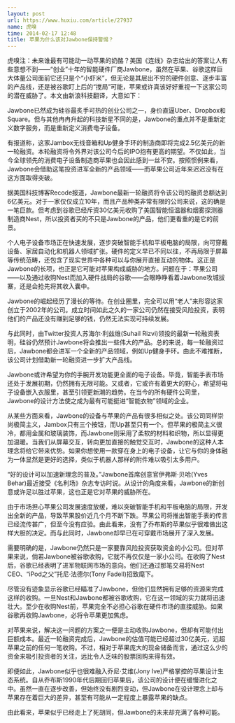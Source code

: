 ```yaml
---
layout: post
url: https://www.huxiu.com/article/27937
name: 虎嗅
time: 2014-02-17 12:48
title: 苹果为什么该对Jawbone保持警惕？
---
```

虎嗅注：未来谁最有可能动一动苹果的奶酪？美国《连线》杂志给出的答案让人有些意想不到——“创业”十年的智能硬件厂商Jawbone，虽然在苹果、谷歌这样巨大体量公司面前它还只是个“小虾米”，但无论是其层出不穷的硬件创意、逐步丰富的产品线，还是被谷歌盯上后的“搅局”可能，苹果或许真该好好重视一下这家公司的潜在威胁了。本文由新浪科技翻译，大意如下：

Jawbone已然成为硅谷最炙手可热的创业公司之一，身价直逼Uber、Dropbox和Square。但与其他冉冉升起的科技新星不同的是，Jawbone的重点并不是重新定义数字服务，而是重新定义消费电子设备。

有报道称，这家Jambox无线音箱和Up健身手环的制造商即将完成2.5亿美元的新一轮融资。本轮融资将令外界对该公司今后的IPO抱有更高的期望。不仅如此，当今全球领先的消费电子设备制造商苹果也会因此感到一丝不安。按照惯例来看，Jawbone会借助这笔投资进军全新的产品领域——而苹果公司近年来迟迟没有在这方面取得突破。

据美国科技博客Recode报道，Jawbone最新一轮融资将令该公司的融资总额达到6亿美元。对于一家仅仅成立10年，而且产品种类非常有限的公司来说，这的确是一笔巨款。但考虑到谷歌已经斥资30亿美元收购了美国智能恒温器和烟雾探测器制造商Nest，所以投资者买的不只是Jawbone的产品，他们更看重的是它的前景。

个人电子设备市场正在快速发展，逐步突破智能手机和平板电脑的局限，向可穿戴设备、家居自动化和机器人领域扩张。硬件的定义早已不同以往，不再局限于屏幕等传统范畴，还包含了现实世界中各种可以与你展开直接互动的物体。这正是Jawbone的长项，也正是它可能对苹果构成威胁的地方。问题在于：苹果公司——以及通过收购Nest而加入硬件战局的谷歌——会眼睁睁看着Jawbone攻城拔寨，还是会抢先将其收入囊中。

Jawbone的崛起经历了漫长的等待。在创业圈里，完全可以用“老人”来形容这家创立于2002年的公司。成立时间如此之久的一家公司仍然在接受风险投资，表明他们的产品还没有赚到足够的钱，仍然无法实现可持续发展。

与此同时，由Twitter投资人苏海尔·利兹维(Suhail Rizvi)领投的最新一轮融资表明，硅谷仍然预计Jawbone将会推出一些伟大的产品。总的来说，每一轮融资过后，Jawbone都会进军一个全新的产品领域，例如Up健身手环。由此不难推断，该公司计划借助新一轮融资进一步扩大产品线。

Jawbone或许希望为你的手腕开发功能更全面的电子设备。毕竟，智能手表市场还处于发展初期，仍然拥有无限可能。又或者，它或许有着更大的野心，希望将电子设备嵌入衣服里，甚至引领更新潮的趋势。在当今的所有硬件公司里，Jawbone的设计方法使之成为最有可能挺进“智能衣物”领域的企业。

从某些方面来看，Jawbone的设备与苹果的产品有很多相似之处。该公司同样崇尚极简主义，Jambox只有三个按钮，而Up甚至只有一个。但苹果的极简主义很冷，都用金属和玻璃装饰，而Jawbone则采用了柔软的材料和织物，所以显得更加温暖。当我们从屏幕交互，转向更加直接的触觉交互时，Jawbone的这种人本理念将给它带来优势。如果你想使用一款穿在身上的电子设备，让它与你的身体融为一体显然是更好的选择，类似于机器人那样的附件难以吸引太多用户。

“好的设计可以加速新理念的普及。”Jawbone首席创意官伊弗斯·贝哈(Yves Behar)最近接受《名利场》杂志专访时说。从设计的角度来看，Jawbone的新创意或许足以胜过苹果，这也正是它对苹果的威胁所在。

由于市场担心苹果公司发展速度放缓，难以突破智能手机和平板电脑的局限，开发出全新的产品，导致苹果股价近几个月不断下跌。苹果公司将推出智能手表的传言已经流传甚广，但至今没有应验。由此看来，没有了乔布斯的苹果似乎很难做出这样大胆的决定。而与此同时，Jawbone却早已在可穿戴市场展开了深入发展。

需要明确的是，Jawbone仍然只是一家要靠风险投资获取资金的小公司。但对苹果来说，倘若Jawbone被谷歌收购，它就不再仅仅是一家小公司。在收购了Nest后，谷歌已经表明了进军物联网市场的意向。他们还通过那笔交易将Nest CEO、“iPod之父”托尼·法德尔(Tony Fadell)招致麾下。

尽管没有迹象显示谷歌已经瞄准了Jawbone，但他们显然拥有足够的资源来完成这样的收购。一旦Nest和Jawbone都被谷歌收购，它在这一领域的实力就将迅速壮大。至少在收购Nest前，苹果完全不必担心谷歌在硬件市场的直接威胁。如果谷歌再收购Jawbone，必将令苹果更加焦虑。

对苹果来说，解决这一问题的方案之一便是主动收购Jawbone，但却有可能付出巨额成本。最近一轮融资完成后，Jawbone的估值可能已经超过30亿美元，远超苹果之前的任何一笔收购。不过，相对于苹果庞大的现金储备而言，通过这么少的资金来吸引投资者的关注，远比令人乏味的股票回购来得有效。

即便如此，Jawbone似乎也很难融入乔尼·艾维(Jony Ive)严格掌控的苹果设计生态系统。自从乔布斯1990年代后期回归苹果后，该公司的设计便在缓慢进化之中。虽然一直在逐步改善，但始终没有剧烈变动，但Jawbone在设计理念上却与苹果存在着巨大的差异，甚至有可能从一定程度上暴露苹果的缺点。

由此看来，苹果似乎已经走上了死胡同，但Jawbone的未来却充满了各种可能。

